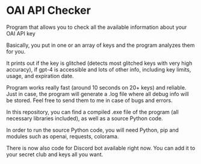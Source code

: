 # OAI API Checker
Program that allows you to check all the available information about your OAI API key

Basically, you put in one or an array of keys and the program analyzes them for you.

It prints out if the key is glitched (detects most glitched keys with very high accuracy), if gpt-4 is accessible and lots of other info, including key limits, usage, and expiration date.

Program works really fast (around 10 seconds on 20+ keys) and reliable. Just in case, the program will generate a .log file where all debug info will be stored. Feel free to send them to me in case of bugs and errors.

In this repository, you can find a compiled .exe file of the program (all necessary libraries included), as well as a source Python code.

In order to run the source Python code, you will need Python, pip and modules such as openai, requests, colorama.

There is now also code for Discord bot available right now. You can add it to your secret club and keys all you want.
